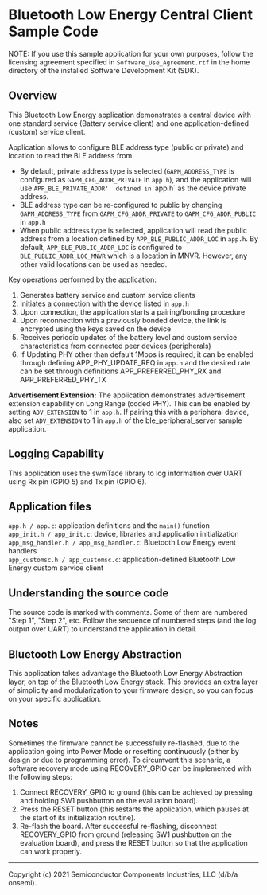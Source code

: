 Bluetooth Low Energy Central Client Sample Code
===============================================

NOTE: If you use this sample application for your own purposes, follow the
      licensing agreement specified in `Software_Use_Agreement.rtf` in the
      home directory of the installed Software Development Kit (SDK).

Overview
--------

This Bluetooth Low Energy application demonstrates a central device with one standard 
service (Battery service client) and one application-defined (custom) service client. 

Application allows to configure BLE address type (public or private) and location to read the BLE address from. 
*	By default, private address type is selected (`GAPM_ADDRESS_TYPE` is configured as 
		`GAPM_CFG_ADDR_PRIVATE` in `app.h`), and the application will use `APP_BLE_PRIVATE_ADDR' 
		defined in `app.h` as the device private address.
*	BLE address type can be re-configured to public by changing `GAPM_ADDRESS_TYPE`
		from `GAPM_CFG_ADDR_PRIVATE` to `GAPM_CFG_ADDR_PUBLIC` in `app.h`
*	When public address type is selected, application will read the public address from a 
		location defined by `APP_BLE_PUBLIC_ADDR_LOC` in `app.h`. By default, `APP_BLE_PUBLIC_ADDR_LOC` 
		is configured to `BLE_PUBLIC_ADDR_LOC_MNVR` which is a location in MNVR. 
		However, any other valid locations can be used as needed.

Key operations performed by the application:

1. Generates battery service and custom service clients
2. Initiates a connection with the device listed in `app.h`
3. Upon connection, the application starts a pairing/bonding procedure
4. Upon reconnection with a previously bonded device, the link is encrypted using the 
   keys saved on the device
5. Receives periodic updates of the battery level and custom service characteristics 
   from connected peer devices (peripherals)
6. If Updating PHY other than default 1Mbps is required, it can be enabled through 
   defining APP_PHY_UPDATE_REQ in `app.h` and the desired rate can be set
   through definitions APP_PREFERRED_PHY_RX and APP_PREFERRED_PHY_TX
   
**Advertisement Extension:** The application demonstrates advertisement extension capability on Long Range (coded PHY).
                             This can be enabled by setting `ADV_EXTENSION` to 1 in `app.h`. If pairing this with
                             a peripheral device, also set `ADV_EXTENSION` to 1 in `app.h` of the
                             ble_peripheral_server sample application.
                           
Logging Capability
------------------
This application uses the swmTace library to log information over UART using Rx pin (GPIO 5) and Tx pin (GPIO 6).

Application files
------------------
`app.h / app.c`: application definitions and the `main()` function  
`app_init.h / app_init.c`: device, libraries and application initialization   
`app_msg_handler.h / app_msg_handler.c`: Bluetooth Low Energy event handlers  
`app_customsc.h / app_customsc.c`: application-defined Bluetooth Low Energy 
                                             custom service client

Understanding the source code
-----------------------------
The source code is marked with comments. Some of them are numbered "Step 1", "Step 2", 
etc. Follow the sequence of numbered steps (and the log output over UART) to understand 
the application in detail.

Bluetooth Low Energy Abstraction
---------------------------------
This application takes advantage the Bluetooth Low Energy Abstraction layer, on top of 
the Bluetooth Low Energy stack. This provides an extra layer of simplicity and 
modularization to your firmware design, so you can focus on your specific application.

Notes
-----
Sometimes the firmware cannot be successfully re-flashed, due to the
application going into Power Mode or resetting continuously (either by design 
or due to programming error). To circumvent this scenario, a software recovery
mode using RECOVERY_GPIO can be implemented with the following steps:

1.  Connect RECOVERY_GPIO to ground (this can be achieved by pressing and holding 
    SW1 pushbutton on the evaluation board).
2.  Press the RESET button (this restarts the application, which pauses at the
    start of its initialization routine).
3.  Re-flash the board. After successful re-flashing, disconnect RECOVERY_GPIO 
    from ground (releasing SW1 pushbutton on the evaluation board), and press the 
    RESET button so that the application can work properly.

***
Copyright (c) 2021 Semiconductor Components Industries, LLC
(d/b/a onsemi).

